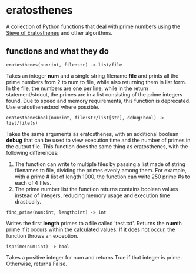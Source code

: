 # eratosthenes
A collection of Python functions that deal with prime numbers using the [Sieve of Eratosthenes](https://en.wikipedia.org/wiki/Sieve_of_Eratosthenes) and other algorithms.
## functions and what they do
```
eratosthenes(num:int, file:str) -> list/file
```
Takes an integer **num** and a single string filename **file** and prints all the prime numbers from 2 to num to file, while also returning them in list form.
In the file, the numbers are one per line, while in the return statement/stdout, the primes are in a list consisting of the prime integers found.
Due to speed and memory requirements, this function is deprecated. Use eratosthenesbool where possible.
```
eratosthenesbool(num:int, file:str/list[str], debug:bool) -> list/file(s)
```
Takes the same arguments as eratosthenes, with an additional boolean **debug** that can be used to view execution time and the number of primes in the output file.
This function does the same thing as eratosthenes, with the following differences:
1. The function can write to multiple files by passing a list made of string filenames to file, dividing the primes evenly among them. For example, with a prime # list of length 1000, the function can write 250 prime #s to each of 4 files.
2. The prime number list the function returns contains boolean values instead of integers, reducing memory usage and execution time drastically.
```
find_prime(num:int, length:int) -> int
```
Writes the first **length** primes to a file called 'test.txt'. Returns the **num**th prime if it occurs within the calculated values. If it does not occur, the function throws an exception.
```
isprime(num:int) -> bool
```
Takes a positive integer for num and returns True if that integer is prime. Otherwise, returns False.
